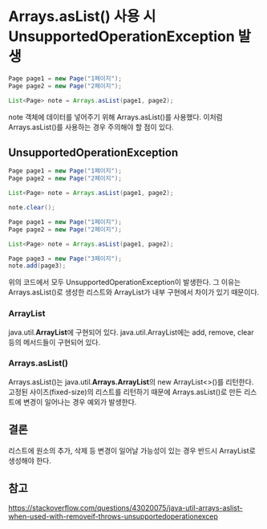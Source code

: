 # Arrays.asList() 사용 시 UnsupportedOperationException 발생
```java
Page page1 = new Page("1페이지");
Page page2 = new Page("2페이지");

List<Page> note = Arrays.asList(page1, page2);
```
note 객체에 데이터를 넣어주기 위해 Arrays.asList()를 사용했다. 이처럼 Arrays.asList()를 사용하는 경우 주의해야 할 점이 있다.

## UnsupportedOperationException
```java
Page page1 = new Page("1페이지");
Page page2 = new Page("2페이지");

List<Page> note = Arrays.asList(page1, page2);

note.clear();
```

```java
Page page1 = new Page("1페이지");
Page page2 = new Page("2페이지");

List<Page> note = Arrays.asList(page1, page2);

Page page3 = new Page("3페이지");
note.add(page3);
```
위의 코드에서 모두 UnsupportedOperationException이 발생한다. 그 이유는 Arrays.asList()로 생성한 리스트와 ArrayList가 내부 구현에서 차이가 있기 때문이다.  

### ArrayList
java.util.**ArrayList**에 구현되어 있다. java.util.ArrayList에는 add, remove, clear 등의 메서드들이 구현되어 있다.  

### Arrays.asList()
Arrays.asList()는 java.util.**Arrays.ArrayList**의 new ArrayList<>()를 리턴한다. 고정된 사이즈(fixed-size)의 리스트를 리턴하기 때문에 Arrays.asList()로 만든 리스트에 변경이 일어나는 경우 예외가 발생한다.  

## 결론
리스트에 원소의 추가, 삭제 등 변경이 일어날 가능성이 있는 경우 반드시 ArrayList로 생성해야 한다.  

## 참고
https://stackoverflow.com/questions/43020075/java-util-arrays-aslist-when-used-with-removeif-throws-unsupportedoperationexcep  